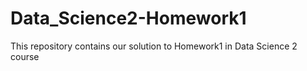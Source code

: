 # Data_Science2-Homework1
This repository contains our solution to Homework1 in Data Science 2 course
